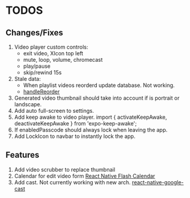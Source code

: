 # TODOS

## Changes/Fixes

1. Video player custom controls:
   - exit video, XIcon top left
   - mute, loop, volume, chromecast
   - play/pause
   - skip/rewind 15s
2. Stale data:
   - When playlist videos reorderd update database. Not working.
   - [handleReorder](/components/playlist-sortable.tsx#L86)
3. Generated video thumbnail should take into account if is portrait or landscape.
4. Add auto full-screen to settings.
5. Add keep awake to video player. import { activateKeepAwake, deactivateKeepAwake } from 'expo-keep-awake';
6. If enabledPasscode should always lock when leaving the app.
7. Add LockIcon to navbar to instantly lock the app.

## Features

1. Add video scrubber to replace thumbnail
2. Calendar for edit video form [React Native Flash Calendar](https://github.com/MarceloPrado/flash-calendar)
3. Add cast. Not currently working with new arch. [react-native-google-cast](https://react-native-google-cast.github.io/docs/components/CastButton)
